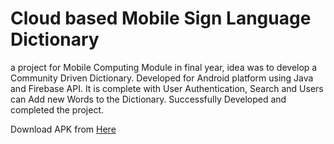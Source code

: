 # Cloud based Mobile Sign Language Dictionary


a project for Mobile Computing Module in final year, idea was to
develop a Community Driven Dictionary. Developed for Android
platform using Java and Firebase API. It is complete with User
Authentication, Search and Users can Add new Words to the Dictionary.
Successfully Developed and completed the project.

Download APK from [Here](https://raw.githubusercontent.com/MaverickBEAST/SignLangDict/master/app/release/app-release.apk)
